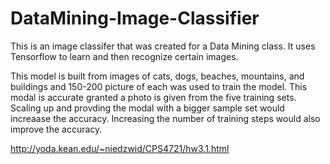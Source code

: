 # DataMining-Image-Classifier

This is an image classifer that was created for a Data Mining class. It uses Tensorflow to learn and then recognize certain images.

This model is built from images of cats, dogs, beaches, mountains, and buildings and 150-200 picture of each was used to train the model. This modal is accurate granted a photo is given from the five training sets. Scaling up and provding the modal with a bigger sample set would increaase the accuracy. Increasing the number of training steps would also improve the accuracy.

http://yoda.kean.edu/~niedzwid/CPS4721/hw3.1.html
